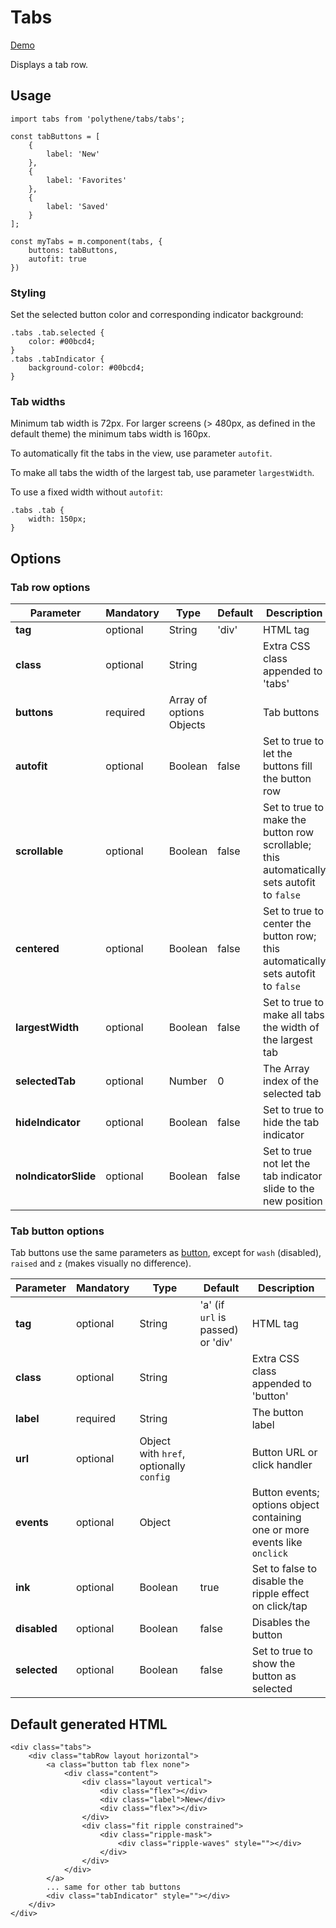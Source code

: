 
# Tabs

<a class="btn-demo" href="http://arthurclemens.github.io/Polythene-Examples/tabs.html">Demo</a>

Displays a tab row.


## Usage

	import tabs from 'polythene/tabs/tabs';

	const tabButtons = [
		{
			label: 'New'
		},
		{
			label: 'Favorites'
		},
		{
			label: 'Saved'
		}
	];

	const myTabs = m.component(tabs, {
		buttons: tabButtons,
		autofit: true
	})



### Styling

Set the selected button color and corresponding indicator background:

	.tabs .tab.selected {
		color: #00bcd4;
	}
	.tabs .tabIndicator {
		background-color: #00bcd4;
	}


### Tab widths

Minimum tab width is 72px. For larger screens (> 480px, as defined in the default theme) the minimum tabs width is 160px.

To automatically fit the tabs in the view, use parameter `autofit`.

To make all tabs the width of the largest tab, use parameter `largestWidth`.

To use a fixed width without `autofit`:

	.tabs .tab {
		width: 150px;
	}



## Options

### Tab row options

| **Parameter** |  **Mandatory** | **Type** | **Default** | **Description** |
| ------------- | -------------- | -------- | ----------- | --------------- |
| **tag** | optional | String | 'div' | HTML tag |
| **class** | optional | String |  | Extra CSS class appended to 'tabs' |
| **buttons** | required | Array of options Objects |  | Tab buttons |
| **autofit** | optional | Boolean | false | Set to true to let the buttons fill the button row |
| **scrollable** | optional | Boolean | false | Set to true to make the button row scrollable; this automatically sets autofit to `false` |
| **centered** | optional | Boolean | false | Set to true to center the button row; this automatically sets autofit to `false` |
| **largestWidth** | optional | Boolean | false | Set to true to make all tabs the width of the largest tab |
| **selectedTab** | optional | Number | 0 | The Array index of the selected tab |
| **hideIndicator** | optional | Boolean | false | Set to true to hide the tab indicator |
| **noIndicatorSlide** | optional | Boolean | false | Set to true not let the tab indicator slide to the new position |

### Tab button options

Tab buttons use the same parameters as [button](#button), except for `wash` (disabled), `raised` and `z` (makes visually no difference).

| **Parameter** |  **Mandatory** | **Type** | **Default** | **Description** |
| ------------- | -------------- | -------- | ----------- | --------------- |
| **tag** | optional | String | 'a' (if `url` is passed) or 'div' | HTML tag |
| **class** | optional | String |  | Extra CSS class appended to 'button' |
| **label** | required | String | | The button label |
| **url** | optional | Object with `href`, optionally `config` | | Button URL or click handler |
| **events** | optional | Object | | Button events; options object containing one or more events like `onclick` |
| **ink** | optional | Boolean | true | Set to false to disable the ripple effect on click/tap |
| **disabled** | optional | Boolean | false | Disables the button |
| **selected** | optional | Boolean | false | Set to true to show the button as selected |


## Default generated HTML

	<div class="tabs">
	    <div class="tabRow layout horizontal">
	        <a class="button tab flex none">
	            <div class="content">
	                <div class="layout vertical">
	                    <div class="flex"></div>
	                    <div class="label">New</div>
	                    <div class="flex"></div>
	                </div>
	                <div class="fit ripple constrained">
	                    <div class="ripple-mask">
	                        <div class="ripple-waves" style=""></div>
	                    </div>
	                </div>
	            </div>
	        </a>
	        ... same for other tab buttons
	        <div class="tabIndicator" style=""></div>
	    </div>
	</div>
